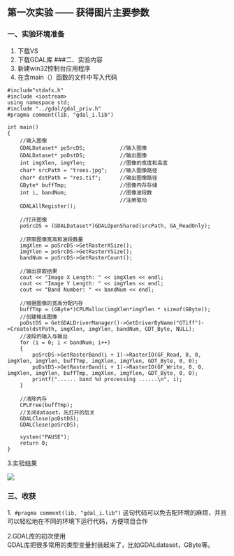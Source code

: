 ## 第一次实验 —— 获得图片主要参数
### 一、实验环境准备

1. 下载VS
2. 下载GDAL库
###二、实验内容
1. 新建win32控制台应用程序
2. 在含main（）函数的文件中写入代码
```
#include"stdafx.h"
#include <iostream>
using namespace std;
#include "../gdal/gdal_priv.h"
#pragma comment(lib, "gdal_i.lib")

int main()
{
	//输入图像
	GDALDataset* poSrcDS;           //输入图像
	GDALDataset* poDstDS;			//输出图像
	int imgXlen, imgYlen;			//图像的宽度和高度
	char* srcPath = "trees.jpg";	//输入图像路径
	char* dstPath = "res.tif";		//输出图像路径
	GByte* buffTmp;					//图像内存存储
	int i, bandNum;					//图像波段数
									//注册驱动
	GDALAllRegister();

	//打开图像
	poSrcDS = (GDALDataset*)GDALOpenShared(srcPath, GA_ReadOnly);

	//获取图像宽高和波段数量
	imgXlen = poSrcDS->GetRasterXSize();
	imgYlen = poSrcDS->GetRasterYSize();
	bandNum = poSrcDS->GetRasterCount();

	//输出获取结果
	cout << "Image X Length: " << imgXlen << endl;
	cout << "Image Y Length: " << imgYlen << endl;
	cout << "Band Number: " << bandNum << endl;

	//根据图像的宽高分配内存
	buffTmp = (GByte*)CPLMalloc(imgXlen*imgYlen * sizeof(GByte));
	//创建输出图像
	poDstDS = GetGDALDriverManager()->GetDriverByName("GTiff")->Create(dstPath, imgXlen, imgYlen, bandNum, GDT_Byte, NULL);
	//波段的输入与输出
	for (i = 0; i < bandNum; i++)
	{
		poSrcDS->GetRasterBand(i + 1)->RasterIO(GF_Read, 0, 0, imgXlen, imgYlen, buffTmp, imgXlen, imgYlen, GDT_Byte, 0, 0);
		poDstDS->GetRasterBand(i + 1)->RasterIO(GF_Write, 0, 0, imgXlen, imgYlen, buffTmp, imgXlen, imgYlen, GDT_Byte, 0, 0);
		printf("...... band %d processing ......\n", i);
	}

	//清除内存
	CPLFree(buffTmp);
	//关闭dataset，先打开的后关
	GDALClose(poDstDS);
	GDALClose(poSrcDS);

	system("PAUSE");
	return 0;
}
```
3.实验结果

![](https://wx1.sinaimg.cn/square/006zdbpcly1fw02783uhuj30eh06cwg2.jpg)
### 三、收获
1.` #pragma comment(lib, "gdal_i.lib")`
​	这句代码可以免去配环境的麻烦，并且可以轻松地在不同的环境下运行代码，方便项目合作

2.GDAL库的初次使用
​	
​        GDAL库把很多常用的类型变量封装起来了，比如GDALdataset，GByte等。


